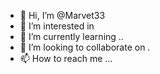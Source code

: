 - 👋 Hi, I’m @Marvet33
- 👀 I’m interested in 
- 🌱 I’m currently learning ..
- 💞️ I’m looking to collaborate on .
- 📫 How to reach me ...
  
